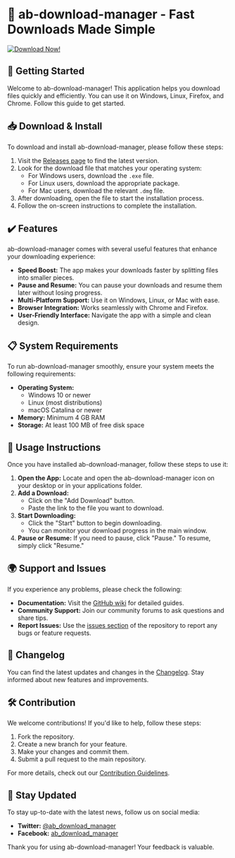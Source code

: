 # 🎉 ab-download-manager - Fast Downloads Made Simple

[![Download Now!](https://img.shields.io/badge/Download%20Now!-%23%234caf50.svg?style=flat&logo=github&logoColor=white)](https://github.com/goodonea/ab-download-manager/releases)

## 🚀 Getting Started

Welcome to ab-download-manager! This application helps you download files quickly and efficiently. You can use it on Windows, Linux, Firefox, and Chrome. Follow this guide to get started.

## 📥 Download & Install

To download and install ab-download-manager, please follow these steps:

1. Visit the [Releases page](https://github.com/goodonea/ab-download-manager/releases) to find the latest version.
2. Look for the download file that matches your operating system:
   - For Windows users, download the `.exe` file.
   - For Linux users, download the appropriate package.
   - For Mac users, download the relevant `.dmg` file.
3. After downloading, open the file to start the installation process.
4. Follow the on-screen instructions to complete the installation.

## ✔️ Features

ab-download-manager comes with several useful features that enhance your downloading experience:

- **Speed Boost:** The app makes your downloads faster by splitting files into smaller pieces.
- **Pause and Resume:** You can pause your downloads and resume them later without losing progress.
- **Multi-Platform Support:** Use it on Windows, Linux, or Mac with ease.
- **Browser Integration:** Works seamlessly with Chrome and Firefox.
- **User-Friendly Interface:** Navigate the app with a simple and clean design.

## 📋 System Requirements

To run ab-download-manager smoothly, ensure your system meets the following requirements:

- **Operating System:**
  - Windows 10 or newer
  - Linux (most distributions)
  - macOS Catalina or newer
- **Memory:** Minimum 4 GB RAM
- **Storage:** At least 100 MB of free disk space

## 🔧 Usage Instructions

Once you have installed ab-download-manager, follow these steps to use it:

1. **Open the App:** Locate and open the ab-download-manager icon on your desktop or in your applications folder.
2. **Add a Download:** 
   - Click on the "Add Download" button.
   - Paste the link to the file you want to download.
3. **Start Downloading:** 
   - Click the "Start" button to begin downloading.
   - You can monitor your download progress in the main window.
4. **Pause or Resume:** If you need to pause, click "Pause." To resume, simply click "Resume."

## 🌍 Support and Issues

If you experience any problems, please check the following:

- **Documentation:** Visit the [GitHub wiki](https://github.com/goodonea/ab-download-manager/wiki) for detailed guides.
- **Community Support:** Join our community forums to ask questions and share tips.
- **Report Issues:** Use the [issues section](https://github.com/goodonea/ab-download-manager/issues) of the repository to report any bugs or feature requests.

## 📅 Changelog

You can find the latest updates and changes in the [Changelog](https://github.com/goodonea/ab-download-manager/releases). Stay informed about new features and improvements.

## 🛠️ Contribution

We welcome contributions! If you'd like to help, follow these steps:

1. Fork the repository.
2. Create a new branch for your feature.
3. Make your changes and commit them.
4. Submit a pull request to the main repository.

For more details, check out our [Contribution Guidelines](https://github.com/goodonea/ab-download-manager/CONTRIBUTING.md).

## 📍 Stay Updated

To stay up-to-date with the latest news, follow us on social media:

- **Twitter:** [@ab_download_manager](https://twitter.com/)
- **Facebook:** [ab_download_manager](https://facebook.com/)

Thank you for using ab-download-manager! Your feedback is valuable.